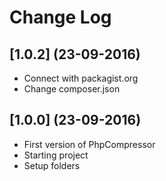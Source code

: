 # Change Log

## [1.0.2] (23-09-2016)
- Connect with packagist.org
- Change composer.json

## [1.0.0] (23-09-2016)
- First version of PhpCompressor
- Starting project
- Setup folders